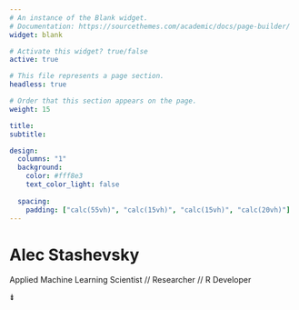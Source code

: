 ```yaml
---
# An instance of the Blank widget.
# Documentation: https://sourcethemes.com/academic/docs/page-builder/
widget: blank

# Activate this widget? true/false
active: true

# This file represents a page section.
headless: true

# Order that this section appears on the page.
weight: 15

title:
subtitle:

design:
  columns: "1"
  background:
    color: #fff8e3
    text_color_light: false
    
  spacing:
    padding: ["calc(55vh)", "calc(15vh)", "calc(15vh)", "calc(20vh)"]
---
```


# Alec Stashevsky

 Applied Machine Learning Scientist // Researcher // R Developer

⇟
